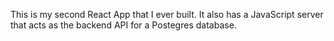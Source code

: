 This is my second React App that I ever built. It also has a JavaScript server that acts as the backend API for a Postegres database.
